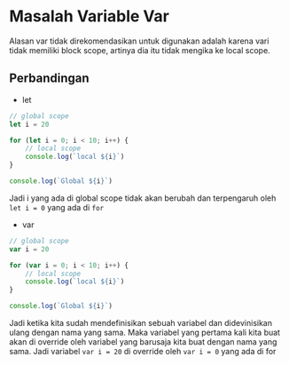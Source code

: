 # Masalah Variable Var

Alasan var tidak direkomendasikan untuk digunakan adalah karena vari tidak memiliki block scope, artinya dia itu tidak mengika ke local scope.


## Perbandingan

- let

```js
// global scope
let i = 20

for (let i = 0; i < 10; i++) {
    // local scope
    console.log(`local ${i}`)
}

console.log(`Global ${i}`)
```

Jadi i yang ada di global scope tidak akan berubah dan terpengaruh oleh `let i = 0` yang ada di `for` 

- var

```js
// global scope
var i = 20

for (var i = 0; i < 10; i++) {
    // local scope
    console.log(`local ${i}`)
}

console.log(`Global ${i}`)
```

Jadi ketika kita sudah mendefinisikan sebuah variabel dan didevinisikan ulang dengan nama yang sama. Maka variabel yang pertama kali kita buat akan di override oleh variabel yang barusaja kita buat dengan nama yang sama. Jadi variabel `var i = 20` di override oleh `var i = 0` yang ada di for
